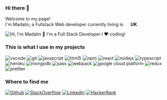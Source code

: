 ### Hi there 👋

<!-- cool gif comes from https://github.com/matyo91/matyo91 he used QuickTimer to record; i used OBS and a mp4 to gif converter -->
<p>
Welcome to my page! </br>
I'm Madalin, a Fullstack Web developer currently living in
<img src="https://www.flaticon.com/svg/static/icons/svg/323/323329.svg" width="15"/> <b>UK</b>. </p>
<p><img alt="Hi, I'm Madalin 👋 I'm a Full Stack Developer I ❤️ coding!" src="https://github.com/mdLn1/mdLn1/raw/main/assets/for-github.gif"/></p>
<h3>This is what I use in my projects</h3>

<p>

  <img alt="vscode" src="https://img.shields.io/badge/VSCode-blue?style=plastic&logo=visual-studio-code&logoColor=white&logoWidth=20" />
  <img alt="git" src="https://img.shields.io/badge/Git-green?style=plastic&logo=git&logoColor=white" />
   <img alt="javascript" src="https://img.shields.io/badge/JavaScript-F7B93E?style=plastic&logo=javascript&logoColor=black&logoWidth=20" />
  <img alt="html5" src="https://img.shields.io/badge/HTML5-important?style=plastic&logo=html5&logoColor=white" />
  <img alt="npm" src="https://img.shields.io/badge/NPM-red?style=plastic&logo=npm&logoColor=white" />
  <img alt="react" src="https://img.shields.io/badge/React-blue?style=plastic&logo=react&logoColor=white&logoWidth=20" />
  <img alt="nodejs" src="https://img.shields.io/badge/Nodejs-green?style=plastic&logo=Node.js&logoColor=white" />
  <img alt="typescript" src="https://img.shields.io/badge/TypeScript-success?style=plastic&logo=typescript&logoColor=white" />
  <img alt="heroku" src="https://img.shields.io/badge/Heroku-blueviolet?style=plastic&logo=heroku&logoColor=white" />
  <img alt="mongodb" src="https://img.shields.io/badge/MongoDB-13aa52?style=plastic&logo=mongodb&logoColor=white" />
  <img alt="sass" src="https://img.shields.io/badge/Sass-CC6699?style=plastic&logo=sass&logoColor=white" />
  <img alt="webpack" src="https://img.shields.io/badge/Webpack-blue?style=plastic&logo=webpack&logoColor=white" /> 
  <img alt="google cloud platform" src="https://img.shields.io/badge/Google_Cloud_Platform-1a73e8?style=plastic&logo=google-cloud&logoColor=white" />
  <img alt="redux" src="https://img.shields.io/badge/Redux-764ABC?style=plastic&logo=redux&logoColor=white" />
  <img alt="prettier" src="https://img.shields.io/badge/Prettier-F7B93E?style=plastic&logo=prettier&logoColor=white" />

</p>

<h3>Where to find me</h3>
<p><a href="https://github.com/mdLn1" target="_blank"><img alt="Github" src="https://img.shields.io/badge/GitHub-%2312100E.svg?&style=for-the-badge&logo=Github&logoColor=white" /></a> <a href="https://stackoverflow.com/users/10826029/mdln97" target="_blank"><img alt="StackOverflow" src="https://img.shields.io/badge/stackoverflow-important.svg?&style=for-the-badge&logo=stackoverflow&logoColor=white" /></a> <a href="https://www.linkedin.com/in/madalin-preda-b24a67151/" target="_blank"><img alt="LinkedIn" src="https://img.shields.io/badge/linkedin-%230077B5.svg?&style=for-the-badge&logo=linkedin&logoColor=white" /></a>
<a href="https://www.hackerrank.com/madalinc_preda" target="_blank"><img alt="HackerRank" src="https://img.shields.io/badge/HackerRank-success.svg?style=for-the-badge&logo=hackerrank&logoColor=white&logoWidth=20" /></a>
</p>
